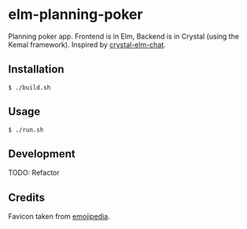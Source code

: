 # elm-planning-poker

Planning poker app. Frontend is in Elm, Backend is in Crystal (using the Kemal framework).
Inspired by [crystal-elm-chat](https://github.com/martimatix/crystal-elm-chat).

## Installation

```
$ ./build.sh
```

## Usage

```
$ ./run.sh
```

## Development

TODO: Refactor

## Credits

Favicon taken from [emojipedia](https://emojipedia.org/playing-card-black-joker/).